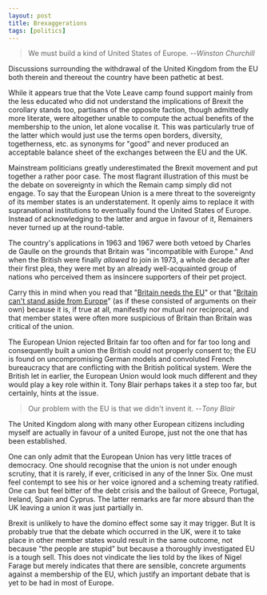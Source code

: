```yaml
---
layout: post 
title: Brexaggerations
tags: [politics]
---
```


> We must build a kind of United States of Europe.
> --<cite>Winston Churchill</cite>

Discussions surrounding the withdrawal of the United Kingdom from the EU both therein and thereout the country have been pathetic at best.

While it appears true that the Vote Leave camp found support mainly from the less educated who did not understand the implications of Brexit the corollary stands too, partisans of the opposite faction, though admittedly more literate, were altogether unable to compute the actual benefits of the membership to the union, let alone vocalise it. This was particularly true of the latter which would just use the terms open borders, diversity, togetherness, etc. as synonyms for "good" and never produced an acceptable balance sheet of the exchanges between the EU and the UK.

Mainstream politicians greatly underestimated the Brexit movement and put together a rather poor case. The most flagrant illustration of this must be the debate on sovereignty in which the Remain camp simply did not engage. To say that the European Union is a mere threat to the sovereignty of its member states is an understatement. It openly aims to replace it with supranational institutions to eventually found the United States of Europe. Instead of acknowledging to the latter and argue in favour of it, Remainers never turned up at the round-table.

The country's applications in 1963 and 1967 were both vetoed by Charles de Gaulle on the grounds that Britain was "incompatible with Europe." And when the British were finally *allowed to* join in 1973, a whole decade after their first plea, they were met by an already well-acquainted group of nations who perceived them as insincere supporters of their pet project.

Carry this in mind when you read that "[Britain needs the EU](http://www.nytimes.com/2016/03/04/opinion/boris-johnson-britain-europe-brexit.html?_r=0)" or that "[Britain can't stand aside from Europe](http://www.dailymail.co.uk/debate/article-3543962/History-teaches-T-stand-aside-Europe-Wellington-Churchill-yes-Lady-Thatcher-confirm.html)" (as if these consisted of arguments on their own) because it is, if true at all, manifestly nor mutual nor reciprocal, and that member states were often more suspicious of Britain than Britain was critical of the union. 

The European Union rejected Britain far too often and for far too long and consequently built a union the British could not properly consent to; the EU is found on uncompromising German models and convoluted French bureaucracy that are conflicting with the British political system. Were the British let in earlier, the European Union would look much different and they would play a key role within it. Tony Blair perhaps takes it a step too far, but certainly, hints at the issue. 

> Our problem with the EU is that we didn't invent it.
> --<cite>Tony Blair</cite> 

The United Kingdom along with many other European citizens including myself are actually in favour of a united Europe, just not the one that has been established. 

One can only admit that the European Union has very little traces of democracy. One should recognise that the union is not under enough scrutiny, that it is rarely, if ever, criticised in any of the Inner Six. One must feel contempt to see his or her voice ignored and a scheming treaty ratified. One can but feel bitter of the debt crisis and the bailout of Greece, Portugal, Ireland, Spain and Cyprus. The latter remarks are far more absurd than the UK leaving a union it was just partially in. 

Brexit is unlikely to have the domino effect some say it may trigger. But It is probably true that the debate which occurred in the UK, were it to take place in other member states would result in the same outcome, not because "the people are stupid" but because a thoroughly investigated EU is a tough sell. This does not vindicate the lies told by the likes of Nigel Farage but merely indicates that there are sensible, concrete arguments against a membership of the EU, which justify an important debate that is yet to be had in most of Europe.
